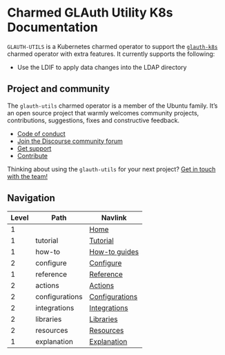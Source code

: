 # Charmed GLAuth Utility K8s Documentation

`GLAUTH-UTILS` is a Kubernetes charmed operator to support the
[`glauth-k8s`](https://charmhub.io/glauth-k8s) charmed operator with extra
features. It currently supports the following:

- Use the LDIF to apply data changes into the LDAP directory

## Project and community

The `glauth-utils` charmed operator is a member of the Ubuntu family. It’s an
open source project that warmly welcomes community projects, contributions,
suggestions, fixes and constructive feedback.

- [Code of conduct](https://ubuntu.com/community/code-of-conduct)
- [Join the Discourse community forum](https://discourse.charmhub.io/tag/identity)
- [Get support](https://github.com/canonical/glauth-utils/issues)
- [Contribute](https://github.com/canonical/glauth-utils/blob/main/CONTRIBUTING.md)

Thinking about using the `glauth-utils` for your next
project? [Get in touch with the team!](https://matrix.to/#/!nRbdoDYxdQndEfzlJi:ubuntu.com?via=ubuntu.com&via=matrix.org&via=mozilla.org)

## Navigation

| Level | Path           | Navlink                                                       |
|-------|----------------|---------------------------------------------------------------|
| 1     |                | [Home](/t/13948)                 |
| 1     | tutorial       | [Tutorial](/t/13949)                                 |
| 1     | how-to         | [How-to guides](/t/<discourse-ID>)                            |
| 2     | configure      | [Configure](/t/<discourse-ID>)                                |
| 1     | reference      | [Reference](/t/<discourse-ID>)                                |
| 2     | actions        | [Actions](https://charmhub.io/glauth-utils/actions)           |
| 2     | configurations | [Configurations](https://charmhub.io/glauth-utils/configure)  |
| 2     | integrations   | [Integrations](https://charmhub.io/glauth-utils/integrations) |
| 2     | libraries      | [Libraries](https://charmhub.io/glauth-utils/libraries)       |
| 2     | resources      | [Resources](https://charmhub.io/glauth-utils/resources)       |
| 1     | explanation    | [Explanation](/t/<discourse-ID>)                              |

